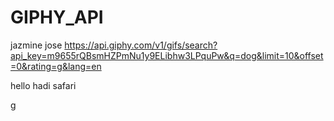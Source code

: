 # GIPHY_API

jazmine jose
https://api.giphy.com/v1/gifs/search?api_key=m9655rQBsmHZPmNu1y9ELibhw3LPquPw&q=dog&limit=10&offset=0&rating=g&lang=en
<!-- hadi  -->
hello hadi safari

g